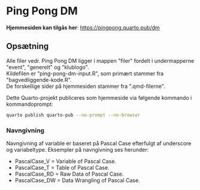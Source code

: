 # Ping Pong DM

**Hjemmesiden kan tilgås her**: https://pingpong.quarto.pub/dm

## Opsætning

Alle filer vedr. Ping Pong DM ligger i mappen "filer" fordelt i undermapperne "event", "generelt" og "klublogo".\
Kildefilen er "ping-pong-dm-input.R", som primært stammer fra "bagvedliggende-kode.R".\
De forskellige sider på hjemmesiden stammer fra ".qmd-filerne".

Dette Quarto-projekt publiceres som hjemmeside via følgende kommando i kommandoprompt:

``` bash
quarto publish quarto-pub --no-prompt --no-browser
```

### Navngivning

Navngivning af variable er baseret på Pascal Case efterfulgt af underscore og variabeltype. Eksempler på navngivning ses herunder:

-   PascalCase_V = Variable of Pascal Case.
-   PascalCase_T = Table of Pascal Case.
-   PascalCase_RD = Raw Data of Pascal Case.
-   PascalCase_DW = Data Wrangling of Pascal Case.